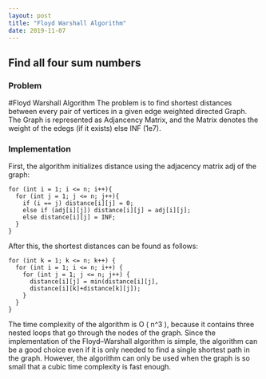 ```yaml
---
layout: post
title: "Floyd Warshall Algorithm"
date: 2019-11-07
---
```


## Find all four sum numbers
### Problem
#Floyd Warshall Algorithm
The problem is to find shortest distances between every pair of vertices in a given edge weighted directed Graph.
The Graph is represented as Adjancency Matrix, and the Matrix denotes the weight of the edegs (if it exists) else INF (1e7).


### Implementation
First, the algorithm initializes distance using the adjacency matrix adj of the graph:
```
for (int i = 1; i <= n; i++){
  for (int j = 1; j <= n; j++){
    if (i == j) distance[i][j] = 0;
    else if (adj[i][j]) distance[i][j] = adj[i][j];
    else distance[i][j] = INF;
  }
}
```
After this, the shortest distances can be found as follows:
```
for (int k = 1; k <= n; k++) {
  for (int i = 1; i <= n; i++) {
    for (int j = 1; j <= n; j++) {
      distance[i][j] = min(distance[i][j],
      distance[i][k]+distance[k][j]);
    }
  }
}
```
The time complexity of the algorithm is O ( n^3 ), because it contains three nested loops that go through the nodes of the graph. Since the implementation of the Floyd–Warshall algorithm is simple, the algorithm can be a good choice even if it is only needed to find a single shortest path in the graph. However, the algorithm can only be used when the graph is so small that a cubic time complexity is fast enough.
